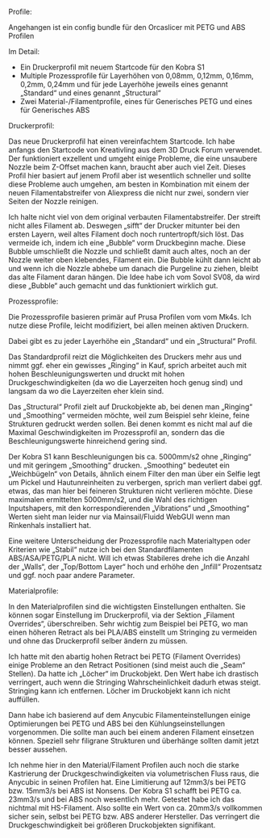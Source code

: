 Profile:

Angehangen ist ein config bundle für den Orcaslicer mit PETG und ABS Profilen

Im Detail:
-	Ein Druckerprofil mit neuem Startcode für den Kobra S1
-	Multiple Prozessprofile für Layerhöhen von 0,08mm, 0,12mm, 0,16mm, 0,2mm, 0,24mm und für jede Layerhöhe jeweils eines genannt „Standard“ und eines genannt „Structural“ 
-	Zwei Material-/Filamentprofile, eines für Generisches PETG und eines für Generisches ABS



Druckerprofil:

Das neue Druckerprofil hat einen vereinfachtem Startcode. Ich habe anfangs den Startcode von Kreativling aus dem 3D Druck Forum verwendet. Der funktioniert exzellent und umgeht einige Probleme, die eine unsaubere Nozzle beim Z-Offset machen kann, braucht aber auch viel Zeit.
Dieses Profil hier basiert auf jenem Profil aber ist wesentlich schneller und sollte diese Probleme auch umgehen, am besten in Kombination mit einem der neuen Filamentabstreifer von Aliexpress die nicht nur zwei, sondern vier Seiten der Nozzle reinigen.

Ich halte nicht viel von dem original verbauten Filamentabstreifer. Der streift nicht alles Filament ab. Deswegen „sifft“ der Drucker mitunter bei den ersten Layern, weil altes Filament doch noch runtertropft/sich löst. Das vermeide ich, indem ich eine „Bubble“ vorm Druckbeginn mache. Diese Bubble umschließt die Nozzle und schließt damit auch altes, noch an der Nozzle weiter oben klebendes, Filament ein. Die Bubble kühlt dann leicht ab und wenn ich die Nozzle abhebe um danach die Purgeline zu ziehen, bleibt das alte Filament daran hängen. Die Idee habe ich vom Sovol SV08, da wird diese „Bubble“ auch gemacht und das funktioniert wirklich gut.


Prozessprofile:

Die Prozessprofile basieren primär auf Prusa Profilen vom vom Mk4s.
Ich nutze diese Profile, leicht modifiziert, bei allen meinen aktiven Druckern.

Dabei gibt es zu jeder Layerhöhe ein „Standard“ und ein „Structural“ Profil. 

Das Standardprofil reizt die Möglichkeiten des Druckers mehr aus und nimmt ggf. eher ein gewisses „Ringing“ in Kauf, sprich arbeitet auch mit hohen Beschleunigungswerten und druckt mit hohen Druckgeschwindigkeiten (da wo die Layerzeiten hoch genug sind) und langsam da wo die Layerzeiten eher klein sind.  

Das „Structural“ Profil zielt auf Druckobjekte ab, bei denen man „Ringing“ und „Smoothing“ vermeiden möchte, weil zum Beispiel sehr kleine, feine Strukturen gedruckt werden sollen. Bei denen kommt es nicht mal auf die Maximal Geschwindigkeiten im Prozessprofil an, sondern das die Beschleunigungswerte hinreichend gering sind.

Der Kobra S1 kann Beschleunigungen bis ca. 5000mm/s2 ohne „Ringing“ und mit geringem „Smoothing“ drucken. „Smoothing“ bedeutet ein „Weichbügeln“ von Details, ähnlich einem Filter den man über ein Selfie legt um Pickel und Hautunreinheiten zu verbergen, sprich man verliert dabei ggf. etwas, das man hier bei feineren Strukturen  nicht verlieren möchte.
Diese maximalen ermittelten 5000mm/s2, und die Wahl des richtigen Inputshapers, mit den korrespondierenden „Vibrations“ und „Smoothing“ Werten sieht man leider nur via Mainsail/Fluidd WebGUI wenn man Rinkenhals installiert hat.  

Eine weitere Unterscheidung der Prozessprofile nach Materialtypen oder Kriterien wie „Stabil“ nutze ich bei den Standardfilamenten ABS/ASA/PETG/PLA nicht. Will ich etwas Stabileres drehe ich die Anzahl der „Walls“, der „Top/Bottom Layer“ hoch und erhöhe den „Infill“ Prozentsatz und ggf. noch paar andere Parameter. 



Materialprofile:

In den Materialprofilen sind die wichtigsten Einstellungen enthalten. Sie können sogar Einstellung im Druckerprofil, via der Sektion „Filament Overrides“, überschreiben. Sehr wichtig zum Beispiel bei PETG, wo man einen höheren Retract als bei PLA/ABS einstellt um Stringing zu vermeiden und ohne das Druckerprofil selber ändern zu müssen. 

Ich hatte mit den abartig hohen Retract bei PETG (Filament Overrides) einige Probleme an den Retract Positionen (sind meist auch die „Seam“ Stellen). Da hatte ich „Löcher“ im Druckobjekt. Den Wert habe ich drastisch verringert, auch wenn die Stringing Wahrscheinlichkeit dadurh etwas steigt. Stringing kann ich entfernen. Löcher im Druckobjekt kann ich nicht auffüllen.

Dann habe ich basierend auf dem Anycubic Filamenteinstellungen einige Optimierungen bei PETG und ABS bei den Kühlungseinstellungen vorgenommen. Die sollte man auch bei einem anderen Filament einsetzen können. Speziell sehr filigrane Strukturen und überhänge sollten damit jetzt besser aussehen.


Ich nehme hier in den Material/Filament Profilen auch noch die starke Kastrierung der Druckgeschwindigkeiten via volumetrischen Fluss raus, die Anycubic in seinen Profilen hat. Eine Limitierung auf 12mm3/s bei PETG bzw. 15mm3/s bei ABS ist Nonsens. Der Kobra S1 schafft bei PETG ca. 23mm3/s und bei ABS noch wesentlich mehr. Getestet habe ich das nichtmal mit HS-Filament. Also sollte ein Wert von ca. 20mm3/s vollkommen sicher sein, selbst bei PETG bzw. ABS anderer Hersteller. Das verringert die Druckgeschwindigkeit bei größeren Druckobjekten signifikant.
